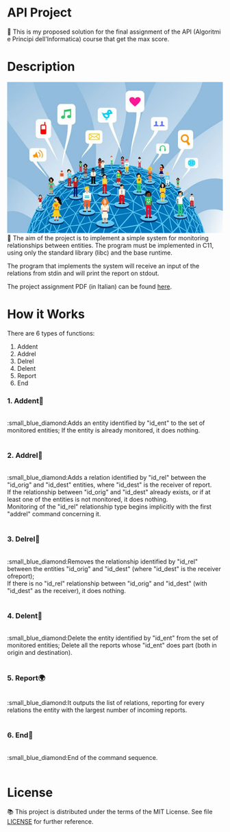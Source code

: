 # API Project
:small_blue_diamond: This is my proposed solution for the final assignment of the API (Algoritmi e Principi dell'Informatica) course that get the max score.

# Description
![alt text](Docs/social-network.jpg?raw=true)
<br/>
:small_blue_diamond: The aim of the project is to implement a simple system for monitoring relationships between entities. The program must be implemented in C11, using only the standard library (libc) and the base runtime.<br/>

The program that implements the system will receive an input of the relations from stdin and will print the report on stdout.<br/>

The project assignment PDF (in Italian) can be found [here](Docs/ProvaFinale2019.pdf).<br/>



# How it Works

There are 6 types of functions:
1. Addent<br/>
2. Addrel<br/>
3. Delrel <br/>
4. Delent <br/>
5. Report <br/>
6. End <br/>


### 1. Addent:walking:

<br/>
:small_blue_diamond:Adds an entity identified by "id_ent" to the set of monitored entities; If the entity is already monitored, it does nothing.<br/><br/>

### 2. Addrel:couple:

<br/>
:small_blue_diamond:Adds a relation identified by "id_rel" between the "id_orig" and "id_dest" entities, where "id_dest" is the receiver of report. 
<br/>If the relationship between "id_orig" and "id_dest" already exists, or if at least one of the entities is not monitored, it does nothing. 
<br/>Monitoring of the "id_rel" relationship type begins implicitly with the first "addrel" command concerning it.<br/><br/>

### 3. Delrel:put_litter_in_its_place:

<br/>
:small_blue_diamond:Removes the relationship identified by "id_rel" between the entities "id_orig" and "id_dest" (where "id_dest" is the receiver ofreport); 
<br/>If there is no "id_rel" relationship between "id_orig" and "id_dest" (with "id_dest" as the receiver), it does nothing.<br/><br/>

### 4. Delent:no_pedestrians:

<br/>
:small_blue_diamond:Delete the entity identified by "id_ent" from the set of monitored entities; Delete all the reports whose "id_ent" does part (both in origin and destination).<br/><br/>

### 5. Report:earth_africa:

<br/>
:small_blue_diamond:It outputs the list of relations, reporting for every relations the entity with the largest number of incoming reports.<br/><br/>

### 6. End:triangular_flag_on_post:

<br/>
:small_blue_diamond:End of the command sequence.<br/><br/>

# License

:books: This project is distributed under the terms of the MIT License. See file [LICENSE](LICENSE) for further reference.
